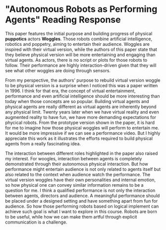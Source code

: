 "Autonomous Robots as Performing Agents" Reading Response
======

This paper features the initial purpose and building progress of physical **puppotics** actors **Woggles**. Those robots combine artificial intelligence, robotics and poppetry, aiming to entertain their audience. Woggles are inspired with their virtual version, while the authors of this paper state that they believe physical version will be more entertaining and engaging than virtual agents. As actors, there is no script or plots for those robots to follow. Their performance are highly interaction-driven given that they will see what other woggles are doing through sensors. 

From my perspective, the authors' purpose to rebuild virtual version woggle to be physical version is a surprise when I noticed this was a paper written in 1996. I think for that era, the concept of virtual entertainment, performance and even artificial intelligence should be more interesting than today when those concepts are so popular. Building virtual agents and physical agents are really different as virtual agents are inherently beyond any physical limit. Twenty years later when we have virtual reality and even augmented reality to have fun, we have more demanding expectations for phycical robots. From the prototype version shown in the paper, it is hard for me to imagine how those physical woggles will perform to entertain me. It would be more impressive if we can see a performance video. But I highly appreciate this work as it illustrates the efforts required to build physical agents from a really fascinating idea.

The interaction between different roles highlighted in the paper also raised my interest. For woogles, interaction between agents is completely demonstrated through their autonomous physical interaction. But how performance might entertain audience is not only related to agents itself but also related to the context when audience watch the performance. The virtual version woggles have their own personalities and internal emotion, so how physical one can convey similar information remains to be a question for me. I think a qualified performance is not only the interaction between agents, directors and audience. A meaningful performance should be placed under a designed setting and have something apart from fun for audience. So how those performing robots based on logical implement can achieve such goal is what I want to explore in this course. Robots are born to be useful, while how we can make them artful through explicit communication is a challenge.
